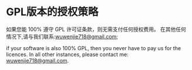 # GPL版本的授权策略
如果您能 100% 遵守 GPL 许可证条款，则无需支付任何授权费用。 在其他任何情况下,请与我们联系:wuwenjie718@gmail.com;


if your software is also 100% GPL, then you never have to pay us for the licences. In all other instances, please contact me: wuwenjie718@gmail.com. 
